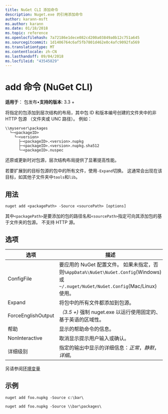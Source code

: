 ```yaml
---
title: NuGet CLI 添加命令
description: Nuget.exe 的引用添加命令
author: karann-msft
ms.author: karann
ms.date: 01/18/2018
ms.topic: reference
ms.openlocfilehash: 7a72186e1dece082cd200a03849a0b12c751a645
ms.sourcegitcommit: 1d1406764c6af5fb7801d462e0c4afc9092fa569
ms.translationtype: MT
ms.contentlocale: zh-CN
ms.lasthandoff: 09/04/2018
ms.locfileid: "43545829"
---
```

# <a name="add-command-nuget-cli"></a>add 命令 (NuGet CLI)

**适用于**： 包发布&bullet;**支持的版本**: 3.3 +

将指定的包添加到层次结构的布局，其中包 ID 和版本编号创建的文件夹中的非 HTTP 包源 （文件夹或 UNC 路径）。 例如：

    \\myserver\packages
      └─<packageID>
        └─<version>
          ├─<packageID>.<version>.nupkg
          ├─<packageID>.<version>.nupkg.sha512
          └─<packageID>.nuspec

还原或更新时对包源，层次结构布局提供了显著提高性能。

若要扩展到的目标包源的包中的所有文件，使用`-Expand`切换。 这通常会出现在该目标，如其他子文件夹中`tools`和`lib`。

## <a name="usage"></a>用法

```cli
nuget add <packagePath> -Source <sourcePath> [options]
```

其中`<packagePath>`是要添加的包的路径名和`<sourcePath>`指定可向其添加包的基于文件夹的包源。 不支持 HTTP 源。

## <a name="options"></a>选项

| 选项 | 描述 |
| --- | --- |
| ConfigFile | 要应用的 NuGet 配置文件。 如果未指定，否则`%AppData%\NuGet\NuGet.Config`(Windows) 或`~/.nuget/NuGet/NuGet.Config`(Mac/Linux) 使用。|
| Expand | 将包中的所有文件都添加到包源。 |
| ForceEnglishOutput | *（3.5 +)* 强制 nuget.exe 以运行使用固定的、 基于英语的区域性。 |
| 帮助 | 显示的帮助命令的信息。 |
| NonInteractive | 取消显示提示用户输入或确认。 |
| 详细级别 | 指定的输出中显示的详细信息：*正常*，*静默*，*详细*。 |

另请参阅[环境变量](cli-ref-environment-variables.md)

## <a name="examples"></a>示例

```cli
nuget add foo.nupkg -Source c:\bar\

nuget add foo.nupkg -Source \\bar\packages\
```
